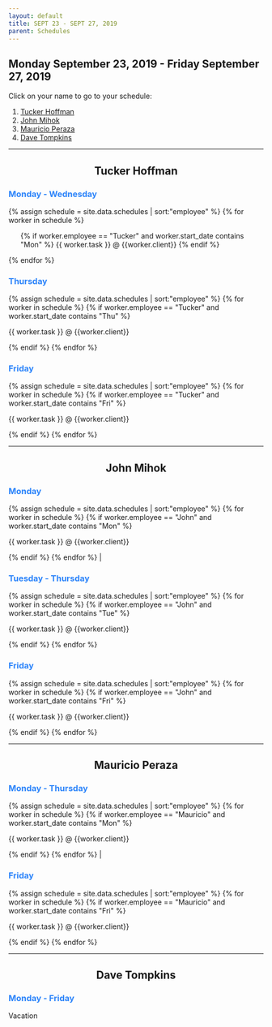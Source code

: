 ```yaml
---
layout: default
title: SEPT 23 - SEPT 27, 2019
parent: Schedules
---
```


## Monday September 23, 2019 - Friday September 27, 2019

Click on your name to go to your schedule:

1. [Tucker Hoffman](#tucker-hoffman)
2. [John Mihok](#john-mihok)
3. [Mauricio Peraza](#mauricio-peraza)
4. [Dave Tompkins](#dave-tompkins)


---
## <center>Tucker Hoffman</center>

### <font color="2C84FA">Monday - Wednesday</font>
{% assign schedule = site.data.schedules | sort:"employee" %}
{% for worker in schedule %}
<ul>
{% if worker.employee == "Tucker" and worker.start_date contains "Mon" %}
<il>{{ worker.task }} @ {{worker.client}}</il>     
{% endif %}
</ul>
{% endfor %} 


### <font color="2C84FA">Thursday</font>
{% assign schedule = site.data.schedules | sort:"employee" %}
{% for worker in schedule %}
{% if worker.employee == "Tucker" and worker.start_date contains "Thu" %}
<p align="left">{{ worker.task }} @ {{worker.client}}</p>
{% endif %}
{% endfor %}


### <font color="2C84FA">Friday</font>
{% assign schedule = site.data.schedules | sort:"employee" %}
{% for worker in schedule %}
{% if worker.employee == "Tucker" and worker.start_date contains "Fri" %}
<p align="left">{{ worker.task }} @ {{worker.client}}</p>
{% endif %}
{% endfor %}

---

## <center>John Mihok</center>

### <font color="2C84FA">Monday</font>
{% assign schedule = site.data.schedules | sort:"employee" %}
{% for worker in schedule %}
{% if worker.employee == "John" and worker.start_date contains "Mon" %}
<p align="left">{{ worker.task }} @ {{worker.client}}</p>     
{% endif %}
{% endfor %} |


### <font color="2C84FA">Tuesday - Thursday</font>
{% assign schedule = site.data.schedules | sort:"employee" %}
{% for worker in schedule %}
{% if worker.employee == "John" and worker.start_date contains "Tue" %}
<p align="left">{{ worker.task }} @ {{worker.client}}</p>
{% endif %}
{% endfor %}


### <font color="2C84FA">Friday</font>
{% assign schedule = site.data.schedules | sort:"employee" %}
{% for worker in schedule %}
{% if worker.employee == "John" and worker.start_date contains "Fri" %}
<p align="left">{{ worker.task }} @ {{worker.client}}</p>
{% endif %}
{% endfor %}


---
## <center>Mauricio Peraza</center>

### <font color="2C84FA">Monday - Thursday</font>
{% assign schedule = site.data.schedules | sort:"employee" %}
{% for worker in schedule %}
{% if worker.employee == "Mauricio" and worker.start_date contains "Mon" %}
<p align="left">{{ worker.task }} @ {{worker.client}}</p>     
{% endif %}
{% endfor %} |


### <font color="2C84FA">Friday</font>
{% assign schedule = site.data.schedules | sort:"employee" %}
{% for worker in schedule %}
{% if worker.employee == "Mauricio" and worker.start_date contains "Fri" %}
<p align="left">{{ worker.task }} @ {{worker.client}}</p>
{% endif %}
{% endfor %}

---
## <center>Dave Tompkins</center>

### <font color="2C84FA">Monday - Friday</font>

Vacation
